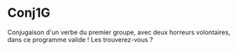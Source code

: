 # Conj1G
Conjugaison d'un verbe du premier groupe, avec deux horreurs volontaires, dans ce programme valide ! Les trouverez-vous ?
